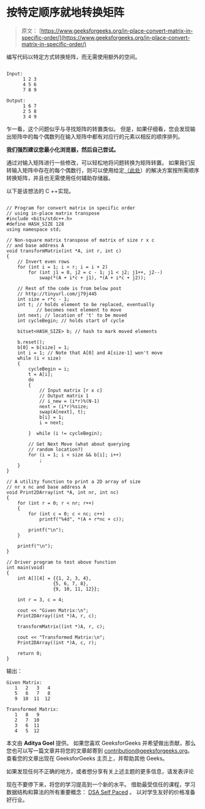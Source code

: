 # 按特定顺序就地转换矩阵

> 原文： [https://www.geeksforgeeks.org/in-place-convert-matrix-in-specific-order/](https://www.geeksforgeeks.org/in-place-convert-matrix-in-specific-order/)

编写代码以特定方式转换矩阵，而无需使用额外的空间。

```

Input:
      1 2 3
      4 5 6
      7 8 9

Output:
      1 6 7
      2 5 8
      3 4 9

```

乍一看，这个问题似乎与寻找矩阵的转置类似。 但是，如果仔细看，您会发现输出矩阵中的每个偶数列在输入矩阵中都有对应行的元素以相反的顺序排列。

 **我们强烈建议您最小化浏览器，然后自己尝试。** 

通过对输入矩阵进行一些修改，可以轻松地将问题转换为矩阵转置。 如果我们反转输入矩阵中存在的每个偶数行，则可以使用给定[（此处](https://www.geeksforgeeks.org/inplace-m-x-n-size-matrix-transpose/)）的解决方案按所需顺序转换矩阵，并且也无需使用任何辅助存储器。

以下是该想法的 C ++实现。

```

// Program for convert matrix in specific order 
// using in-place matrix transpose 
#include <bits/stdc++.h> 
#define HASH_SIZE 128 
using namespace std; 

// Non-square matrix transpose of matrix of size r x c 
// and base address A 
void transformMatrix(int *A, int r, int c) 
{ 
    // Invert even rows 
    for (int i = 1; i < r; i = i + 2) 
        for (int j1 = 0, j2 = c - 1; j1 < j2; j1++, j2--) 
            swap(*(A + i*c + j1), *(A + i*c + j2)); 

    // Rest of the code is from below post 
    // http://tinyurl.com/j79j445 
    int size = r*c - 1; 
    int t; // holds element to be replaced, eventually 
           // becomes next element to move 
    int next; // location of 't' to be moved 
    int cycleBegin; // holds start of cycle 

    bitset<HASH_SIZE> b; // hash to mark moved elements 

    b.reset(); 
    b[0] = b[size] = 1; 
    int i = 1; // Note that A[0] and A[size-1] won't move 
    while (i < size) 
    { 
        cycleBegin = i; 
        t = A[i]; 
        do
        { 
            // Input matrix [r x c] 
            // Output matrix 1 
            // i_new = (i*r)%(N-1) 
            next = (i*r)%size; 
            swap(A[next], t); 
            b[i] = 1; 
            i = next; 

        }  while (i != cycleBegin); 

        // Get Next Move (what about querying 
        // random location?) 
        for (i = 1; i < size && b[i]; i++) 
            ; 
    } 
} 

// A utility function to print a 2D array of size 
// nr x nc and base address A 
void Print2DArray(int *A, int nr, int nc) 
{ 
    for (int r = 0; r < nr; r++) 
    { 
        for (int c = 0; c < nc; c++) 
            printf("%4d", *(A + r*nc + c)); 

        printf("\n"); 
    } 

    printf("\n"); 
} 

// Driver program to test above function 
int main(void) 
{ 
    int A[][4] = {{1, 2, 3, 4}, 
                 {5, 6, 7, 8}, 
                 {9, 10, 11, 12}}; 

    int r = 3, c = 4; 

    cout << "Given Matrix:\n"; 
    Print2DArray((int *)A, r, c); 

    transformMatrix((int *)A, r, c); 

    cout << "Transformed Matrix:\n"; 
    Print2DArray((int *)A, c, r); 

    return 0; 
} 

```

输出：

```
Given Matrix:
   1   2   3   4
   5   6   7   8
   9  10  11  12

Transformed Matrix:
   1   8   9
   2   7  10
   3   6  11
   4   5  12

```

本文由 **Aditya Goel** 提供。 如果您喜欢 GeeksforGeeks 并希望做出贡献，那么您也可以写一篇文章并将您的文章邮寄到 contribution@geeksforgeeks.org。 查看您的文章出现在 GeeksforGeeks 主页上，并帮助其他 Geeks。

如果发现任何不正确的地方，或者想分享有关上述主题的更多信息，请发表评论

现在不要停下来，将您的学习提高到一个新的水平。 借助最受信任的课程，学习数据结构和算法的所有重要概念： [DSA Self Paced](https://practice.geeksforgeeks.org/courses/dsa-self-paced?utm_source=geeksforgeeks&utm_medium=article&utm_campaign=gfg_article_dsa_content_bottom) 。 以对学生友好的价格准备好行业。